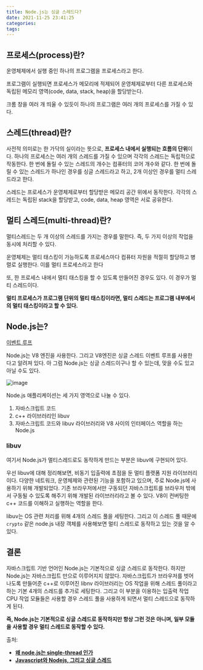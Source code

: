 ```yaml
---
title: Node.js는 싱글 스레드다?
date: 2021-11-25 23:41:25
categories:
tags:
---
```


## 프로세스(process)란?

운영체제에서 실행 중인 하나의 프로그램을 프로세스라고 한다.

프로그램이 실행되면 프로세스가 메모리에 적제되어 운영체제로부터 다른 프로세스와 독립된 메모리 영역(code, data, stack, heap)을 할당받는다.

크롬 창을 여러 개 띄울 수 있듯이 하나의 프로그램은 여러 개의 프로세스를 가질 수 있다.

## 스레드(thread)란?

사전적 의미로는 한 가닥의 실이라는 뜻으로, **프로세스 내에서 실행되는 흐름의 단위**이다. 하나의 프로세스는 여러 개의 스레드를 가질 수 있으며 각각의 스레드는 독립적으로 작동한다. 한 번에 돌릴 수 있는 스레드의 개수는 컴퓨터의 코어 개수와 같다. 한 번에 돌릴 수 있는 스레드가 하나인 경우를 싱글 스레드라고 하고, 2개 이상인 경우를 멀티 스레드라고 한다.

스레드는 프로세스가 운영체제로부터 할당받은 메모리 공간 위에서 동작한다. 각각의 스레드는 독립된 stack을 할당받고, code, data, heap 영역은 서로 공유한다.

## 멀티 스레드(multi-thread)란?

멀티스레드는 두 개 이상의 스레드를 가지는 경우를 말한다. 즉, 두 가지 이상의 작업을 동시에 처리할 수 있다.

운영체제는 멀티 태스킹이 가능하도록 프로세스마다 컴퓨터 자원을 적절히 할당하고 병렬로 실행한다. 이를 멀티 프로세스라고 한다

또, 한 프로세스 내에서 멀티 태스킹을 할 수 있도록 만들어진 경우도 있다. 이 경우가 멀티 스레드이다.

**멀티 프로세스가 프로그램 단위의 멀티 태스킹이라면, 멀티 스레드는 프로그램 내부에서의 멀티 태스킹이라고 할 수 있다.**

## Node.js는?

[이벤트 루프](https://www.notion.so/3487bff0325348d0807cf12adaf11083)

Node.js는 V8 엔진을 사용한다. 그리고 V8엔진은 싱글 스레드 이벤트 루프를 사용한다고 알려져 있다. 아 그럼 Node.js는 싱글 스레드이구나 할 수 있는데, 맞을 수도 있고 아닐 수도 있다.

![image](https://user-images.githubusercontent.com/53068706/143461340-77f91bfe-e25b-4d30-b67e-fa5e64b2e498.png)

Node.js 애플리케이션는 세 가지 영역으로 나눌 수 있다.

1. 자바스크립트 코드
2. c++ 라이브러리인 libuv
3. 자바스크립트 코드와 libuv 라이브러리와 V8 사이의 인터페이스 역할을 하는 Node.js

### libuv

여기서 Node.js가 멀티스레드로도 동작하게 만드는 부분은 libuv에 구현되어 있다.

우선 libuv에 대해 정리해보면, 비동기 입출력에 초점을 둔 멀티 플랫폼 지원 라이브러리이다. 다양한 네트워크, 운영체제와 관련된 기능을 포함하고 있으며, 주로 Node.js에 사용하기 위해 개발되었다. 기존 브라우저에서만 구동되던 자바스크립트를 브라우저 밖에서 구동될 수 있도록 해주기 위해 개발된 라이브러리라고 볼 수 있다. V8이 컨버팅한 c++ 코드를 이해하고 실행하는 역할을 한다.

libuv는 OS 관련 처리를 위해 4개의 스레드 풀을 세팅한다. 그리고 이 스레드 풀 때문에 `crypto` 같은 node.js 내장 객체를 사용해보면 멀티 스레드로 동작하고 있는 것을 알 수 있다.

## 결론

자바스크립트 기반 언어인 Node.js는 기본적으로 싱글 스레드로 동작한다. 하지만 Node.js는 자바스크립트 만으로 이루어지지 않았다. 자바스크립트가 브라우저를 벗어나도록 만들어준 c++로 이루어진 libnv 라이브러리는 OS 작업을 위해 스레드 풀이라고 하는 기본 4개의 스레드를 추가로 세팅한다. 그리고 이 부분을 이용하는 입출력 작업 CPU 작업 모듈들은 사용할 경우 스레드 풀을 사용하게 되면서 멀티 스레드으로 동작하게 된다.

**즉, Node.js는 기본적으로 싱글 스레드로 동작하지만 항상 그런 것은 아니며, 일부 모듈을 사용할 경우 멀티 스레드로 동작할 수 있다.**

출처:

- **[왜 node.js는 single-thread 인가](https://medium.com/@gwakhyoeun/%EC%99%9C-node-js%EB%8A%94-single-thread-%EC%9D%B8%EA%B0%80-bb68434027a3)**
- **[Javascript와 Nodejs, 그리고 싱글 스레드](https://gyofeel.github.io/js/nodejs/web/Javascript%EC%99%80-Nodejs%EB%8A%94-%EB%AA%A8%EB%91%90-%EC%8B%B1%EA%B8%80-%EC%8A%A4%EB%A0%88%EB%93%9C%EC%97%90%EC%84%9C-%EC%8B%A4%ED%96%89%EB%90%98%EB%8A%94%EA%B0%80/)**
